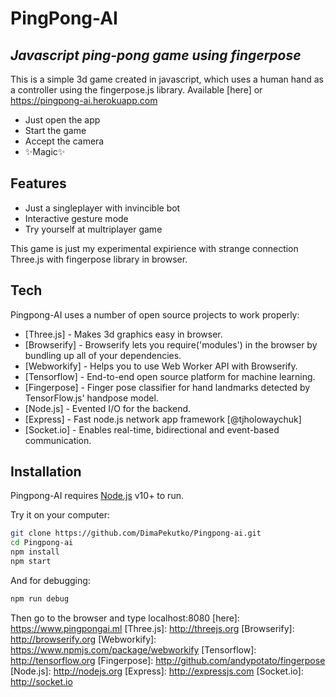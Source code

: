 # PingPong-AI
## _Javascript ping-pong game using fingerpose_

This is a simple 3d game created in javascript, which uses a human hand as a controller using the fingerpose.js library. Available [here] or https://pingpong-ai.herokuapp.com

- Just open the app
- Start the game
-  Accept the camera 
- ✨Magic✨

## Features

- Just a singleplayer with invincible bot
- Interactive gesture mode
- Try yourself at multriplayer game

This game is just my experimental expirience with strange connection Three.js with fingerpose library in browser.

## Tech

Pingpong-AI uses a number of open source projects to work properly:

- [Three.js] - Makes 3d graphics easy in browser.
- [Browserify] - Browserify lets you require('modules') in the browser by bundling up all of your dependencies.
- [Webworkify] - Helps you to use Web Worker API with Browserify.
- [Tensorflow] - End-to-end open source platform for machine learning.
- [Fingerpose] - Finger pose classifier for hand landmarks detected by TensorFlow.js' handpose model. 
- [Node.js] - Evented I/O for the backend.
- [Express] - Fast node.js network app framework [@tjholowaychuk]
- [Socket.io] -  Enables real-time, bidirectional and event-based communication.

## Installation

Pingpong-AI requires [Node.js](https://nodejs.org/) v10+ to run.

Try it on your computer:

```sh
git clone https://github.com/DimaPekutko/Pingpong-ai.git
cd Pingpong-ai
npm install
npm start
```

And for debugging:

```sh
npm run debug
```

Then go to the browser and type localhost:8080
   [here]: <https://www.pingpongai.ml>
   [Three.js]: <http://threejs.org>
   [Browserify]: <http://browserify.org>
   [Webworkify]: <https://www.npmjs.com/package/webworkify>
   [Tensorflow]: <http://tensorflow.org>
   [Fingerpose]: <http://github.com/andypotato/fingerpose>
   [Node.js]: <http://nodejs.org>
   [Express]: <http://expressjs.com>
   [Socket.io]: <http://socket.io>
